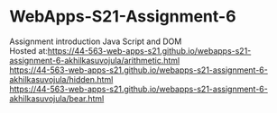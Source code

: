 # WebApps-S21-Assignment-6
Assignment introduction Java Script and DOM<br>
Hosted at:<https://44-563-web-apps-s21.github.io/webapps-s21-assignment-6-akhilkasuvojula/arithmetic.html><br>
          <https://44-563-web-apps-s21.github.io/webapps-s21-assignment-6-akhilkasuvojula/hidden.html><br>
          <https://44-563-web-apps-s21.github.io/webapps-s21-assignment-6-akhilkasuvojula/bear.html><br>